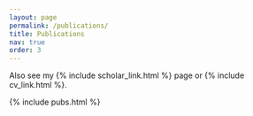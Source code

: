 ```yaml
---
layout: page
permalink: /publications/
title: Publications
nav: true
order: 3
---
```

 
Also see my {% include scholar_link.html %} page or {% include cv_link.html %}.

{% include pubs.html %}

